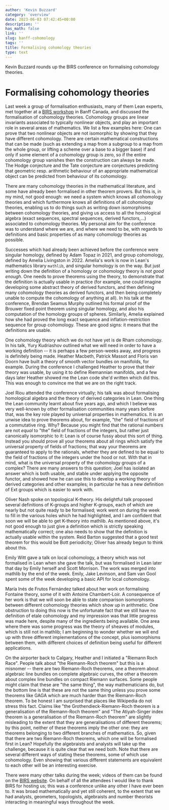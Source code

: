 ```yaml
---
author: 'Kevin Buzzard'
category: 'overview'
date: 2023-06-03 07:42:45+00:00
description: ''
has_math: false
link: ''
slug: banff-cohomology
tags: ''
title: Formalising cohomology theories
type: text
---
```


Kevin Buzzard rounds up the BIRS conference on formalising cohomology theories.

<!-- TEASER_END -->
# Formalising cohomology theories

Last week a group of formalisation enthusiasts, many of them Lean experts, met together at a [BIRS workshop](http://www.birs.ca/events/2023/5-day-workshops/23w5124) in Banff Canada, and discussed the formalisation of cohomology theories. Cohomology groups are linear invariants associated to typically nonlinear objects, and play an important role in several areas of mathematics. We list a few examples here: One can prove that two nonlinear objects are not isomorphic by showing that they have different cohomology. There are certain mathematical constructions that can be made (such as extending a map from a subgroup to a map from the whole group, or lifting a scheme over a base to a bigger base) if and only if some element of a cohomology group is zero, so if the entire cohomology group vanishes then the construction can always be made. The Hodge conjecture and the Tate conjecture are conjectures predicting that geometric resp. arithmetic behaviour of an appropriate mathematical object can be predicted from behaviour of its cohomology.

There are many cohomology theories in the mathematical literature, and some have already been formalised in other theorem provers. But this is, in my mind, not good enough: we need a system which knows all cohomology theories and which furthermore knows all definitions of all cohomology theories, enabling us to do things such as writing down isomorphisms between cohomology theories, and giving us access to all the homological algebra (exact sequences, spectral sequences, derived functors,...) associated to cohomology theories. My personal aim for the conference was to understand where we are, and where we need to be, with regards to definitions and basic properties of as many cohomology theories as possible.

Successes which had already been achieved before the conference were singular homology, defined by Adam Topaz in 2021, and group cohomology, defined by Amelia Livingston in 2022. Amelia's work is now in Lean's mathematics library `mathlib`, and singular homology is on the way. But just writing down the definition of a homology or cohomology theory is *not good enough*. One needs to prove theorems using the theory, to demonstrate that the definition is actually usable in practice (for example, one could imagine developing some abstract theory of derived functors, and then defining many cohomology theories as derived functors, and then being completely unable to compute the cohomology of anything at all). In his talk at the conference, Brendan Seamus Murphy outlined his formal proof of the Brouwer fixed point theorem using singular homology, and also his computation of the homology groups of spheres. Similarly, Amelia explained how she had proved the long exact sequence and inflation-restriction sequence for group cohomology. These are good signs: it means that the definitions are usable.

One cohomology theory which we do not have yet is de Rham cohomology. In his talk, Yury Kudriashov outlined what we will need in order to have a working definition -- it is perhaps a few person-weeks away, and progress is definitely being made. Heather Macbeth, Patrick Massot and Floris van Doorn have built a theory of smooth vector bundles on manifolds, for example. During the conference I challenged Heather to prove that their theory was usable, by using it to define Riemannian manifolds, and a few days later Heather showed me the Lean code she'd written which did this. This was enough to convince me that we are on the right track.

Joel Riou attended the conference virtually; his talk was about formalising homological algebra and the theory of derived categories in Lean. One thing the Lean community learnt about five years ago, and which I believe was very well-known by other formalisation communities many years before that, was the key role played by universal properties in mathematics. It is an unwise idea to prove theorems about, for example, "the" field of fractions of a commutative ring. Why? Because you might find that the rational numbers are not *equal* to "the" field of fractions of the integers, but rather just canonically isomorphic to it: Lean is of course fussy about this sort of thing. Instead you should prove all your theorems about all rings which satisfy the universal property of fields of fractions; that way your theorems are guaranteed to apply to the rationals, whether they are defined to be equal to the field of fractions of the integers under the hood or not. With that in mind, what is the universal property of the cohomology groups of a complex? There are many answers to this question; Joel has isolated an answer which is both usable, and stable under applying the opposite functor, and showed how he can use this to develop a working theory of derived categories and other examples; in particular he has a new definition of Ext groups which is easier to work with.

Oliver Nash spoke on topological K-theory. His delightful talk proposed several definitions of K-groups and higher K-groups, each of which are nearly but not quite ready to be formalised; work went on during the week to fill in the various holes which he had highlighted, and I am confident that soon we will be able to get K-theory into mathlib. As mentioned above, it's not good enough to just give a definition which is strictly speaking mathematically correct; one also needs to show that the definition is actually usable within the system. Reid Barton suggested that a good test theorem for this would be Bott periodicity; Oliver has already begun to think about this.

Emily Witt gave a talk on local cohomology, a theory which was not formalised in Lean when she gave the talk, but was formalised in Lean later that day by Emily herself and Scott Morrison. The work was merged into mathlib by the end of the week. Emily, Jake Levinson, and Sam van Gool spent some of the week developing a basic API for local cohomology.

María Inés de Frutos Fernández talked about her work on formalising Fontaine theory, some of it with Antoine Chambert-Loir. A consequence of her work is that we will soon be able to state comparison isomorphisms between different cohomology theories which show up in arithmetic. One obstruction to doing this now is the unfortunate fact that we still have no definition of etale cohomology and my impression was that little progress was made here, despite many of the ingredients being available. One area where there was some progress was the theory of sheaves of modules, which is still not in mathlib; I am beginning to wonder whether we will end up with three different implementations of the concept, plus isomorphisms between them, with different choices of definition being useful for different applications.

On the airporter back to Calgary, Heather and I initiated a "Riemann Roch Race". People talk about "the Riemann-Roch theorem" but this is a misnomer -- there are two Riemann-Roch theorems, one a theorem about algebraic line bundles on complete algebraic curves, the other a theorem about complex line bundles on compact Riemann surfaces. Some people might claim that these are "the same thing", the way mathematicians do, but the bottom line is that these are not the same thing unless you prove some theorems like GAGA which are much harder than the Riemann-Roch theorem. To be honest I am surprised that places like Wikipedia do not stress this fact. Claims like "the Grothendieck-Riemann-Roch theorem is a generalisation of the Riemann-Roch theorem" and "The Atiyah-Singer index theorem is a generalisation of the Riemann-Roch theorem" are slightly misleading to the extent that they are generalisations of different theorems; by this point, neither of these theorems imply the other one: they are theorems belonging to two different branches of mathematics. So, given that there are two Riemann-Roch theorems, which one will be formalised first in Lean? Hopefully the algebraists and analysts will take up the challenge, because it is quite clear that we need both. Note that there are several different ways of stating these theorems, some of which use cohomology. Even showing that various different statements are equivalent to each other will be an interesting exercise.

There were many other talks during the week; videos of them can be found on the [BIRS website](http://www.birs.ca/events/2023/5-day-workshops/23w5124/videos). On behalf of all the attendees I would like to thank BIRS for hosting us; this was a conference unlike any other I have ever been to. It was broad mathematically and yet still coherent, to the extent that we had analysts, geometers, topologists, algebraists and number theorists interacting in meaningful ways throughout the week.
